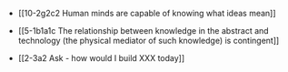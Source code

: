 - [[10-2g2c2 Human minds are capable of knowing what ideas mean]]
- [[5-1b1a1c The relationship between knowledge in the abstract and technology (the physical mediator of such knowledge) is contingent]]

- [[2-3a2 Ask - how would I build XXX today]]
